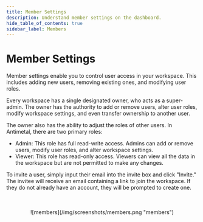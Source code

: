```yaml
---
title: Member Settings
description: Understand member settings on the dashboard.
hide_table_of_contents: true
sidebar_label: Members
---
```


# Member Settings

Member settings enable you to control user access in your workspace. This includes adding new users, removing existing ones, and modifying user roles.

Every workspace has a single designated owner, who acts as a super-admin. The owner has the authority to add or remove users, alter user roles, modify workspace settings, and even transfer ownership to another user.

The owner also has the ability to adjust the roles of other users. In Antimetal, there are two primary roles:

- Admin: This role has full read-write access. Admins can add or remove users, modify user roles, and alter workspace settings.
- Viewer: This role has read-only access. Viewers can view all the data in the workspace but are not permitted to make any changes.

To invite a user, simply input their email into the invite box and click "Invite." The invitee will receive an email containing a link to join the workspace. If they do not already have an account, they will be prompted to create one.



<div align="center">
    <br></br>
    ![members](/img/screenshots/members.png "members")
</div>